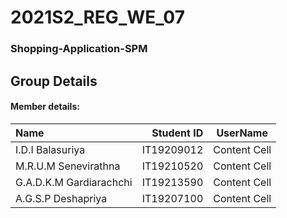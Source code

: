 # 2021S2_REG_WE_07 #

###  Shopping-Application-SPM ###

## Group Details ##

#### Member details: ####

Name | Student ID | UserName
| :--- | ---: | :---:
I.D.I Balasuriya | IT19209012 | Content Cell
M.R.U.M Senevirathna | IT19210520 | Content Cell
G.A.D.K.M Gardiarachchi | IT19213590 | Content Cell
A.G.S.P Deshapriya | IT19207100 | Content Cell

